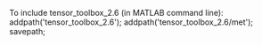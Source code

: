 To include tensor_toolbox_2.6 (in MATLAB command line):
addpath('tensor_toolbox_2.6');
addpath('tensor_toolbox_2.6/met');
savepath;